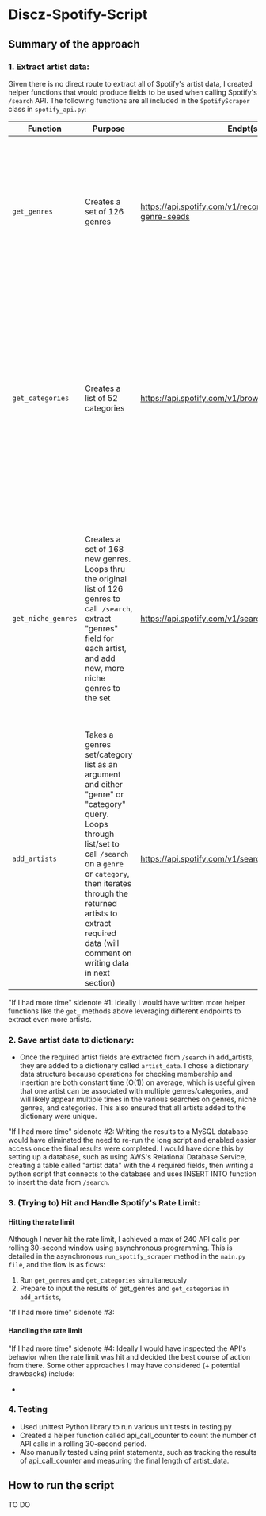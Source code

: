 # Discz-Spotify-Script

## Summary of the approach

### 1. Extract artist data: 

Given there is no direct route to extract all of Spotify's artist data, I created helper functions that would produce fields to be used when calling Spotify's` /search` API. The following functions are all included in the `SpotifyScraper` class in `spotify_api.py`:

| Function | Purpose | Endpt(s) | Tradeoffs |
| ------ | -------------------------- | ------ | -------------------------- |
| `get_genres` | Creates a set of 126 genres | https://api.spotify.com/v1/recommendations/available-genre-seeds | Provides an entry point to getting initial results from `/search`, but is limited to broader genres that may exclude niche artists | 
`get_categories` | Creates a list of 52 categories | https://api.spotify.com/v1/browse/categories | Searching by category aims to retrieve more niche artists not captured in genre filter, though there is likely some overlap; requires more iterations and API calls to page through categories results|  
`get_niche_genres` | Creates a set of 168 new genres. Loops thru the original list of 126 genres to call` /search`, extract "genres" field for each artist, and add new, more niche genres to the set | https://api.spotify.com/v1/search | Searching on more niche genres allows newer artists to appear in `/search`, though this function takes O(n^3) time in the worst case to loop through artists, genres, and then paged `/search` results |
`add_artists` | Takes a genres set/category list as an argument and either "genre" or "category" query. Loops through list/set to call `/search` on a `genre` or `category`, then iterates through the returned artists to extract required data (will comment on writing data in next section) | https://api.spotify.com/v1/search | Although params for `/search` are slightly different whether searching on "genre" or "category", wanted to ensure `add_artists` accepted both types of inputs to adhere to "DRY" principle |

"If I had more time" sidenote #1: Ideally I would have written more helper functions like the `get_` methods above leveraging different endpoints to extract even more artists. 

### 2. Save artist data to dictionary:

* Once the required artist fields are extracted from `/search` in add_artists, they are added to a dictionary called `artist_data`. I chose a dictionary data structure because operations for checking membership and insertion are both constant time (O(1)) on average, which is useful given that one artist can be associated with multiple genres/categories, and will likely appear multiple times in the various searches on genres, niche genres, and categories. This also ensured that all artists added to the dictionary were unique. 

"If I had more time" sidenote #2: Writing the results to a MySQL database would have eliminated the need to re-run the long script and enabled easier access once the final results were completed. I would have done this by setting up a database, such as using AWS's Relational Database Service, creating a table called "artist data" with the 4 required fields, then writing a python script that connects to the database and uses INSERT INTO function to insert the data from `/search`.

### 3. (Trying to) Hit and Handle Spotify's Rate Limit:

#### Hitting the rate limit
Although I never hit the rate limit, I achieved a max of 240 API calls per rolling 30-second window using asynchronous programming. This is detailed in the asynchronous `run_spotify_scraper` method in the `main.py file`, and the flow is as flows:

1. Run `get_genres` and `get_categories` simultaneously
2. Prepare to input the results of get_genres and `get_categories` in `add_artists`, 

"If I had more time" sidenote #3:

#### Handling the rate limit



 
"If I had more time" sidenote #4: Ideally I would have inspected the API's behavior when the rate limit was hit and decided the best course of action from there. Some other approaches I may have considered (+ potential drawbacks) include: 

*  


### 4. Testing

* Used unittest Python library to run various unit tests in testing.py
* Created a helper function called api_call_counter to count the number of API calls in a rolling 30-second period.  
* Also manually tested using print statements, such as tracking the results of api_call_counter and measuring the final length of artist_data.   

## How to run the script
TO DO

